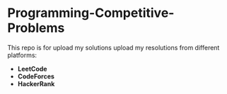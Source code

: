 # Programming-Competitive-Problems
This repo is for upload my solutions upload my resolutions from different platforms:
- **LeetCode**
- **CodeForces**
- **HackerRank**
